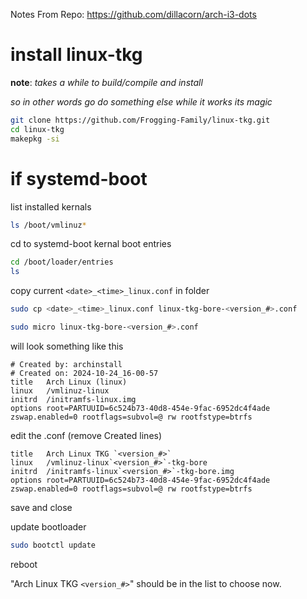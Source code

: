 Notes From Repo: https://github.com/dillacorn/arch-i3-dots

# install linux-tkg

**note**: *takes a while to build/compile and install*

*so in other words go do something else while it works its magic*

```sh
git clone https://github.com/Frogging-Family/linux-tkg.git
cd linux-tkg
makepkg -si
```

# if systemd-boot

list installed kernals

```sh
ls /boot/vmlinuz*
```
cd to systemd-boot kernal boot entries

```sh
cd /boot/loader/entries
ls
```

copy current `<date>_<time>_linux.conf` in folder

```sh
sudo cp <date>_<time>_linux.conf linux-tkg-bore-<version_#>.conf
```

```sh
sudo micro linux-tkg-bore-<version_#>.conf
```

will look something like this

```
# Created by: archinstall
# Created on: 2024-10-24_16-00-57
title   Arch Linux (linux)
linux   /vmlinuz-linux
initrd  /initramfs-linux.img
options root=PARTUUID=6c524b73-40d8-454e-9fac-6952dc4f4ade zswap.enabled=0 rootflags=subvol=@ rw rootfstype=btrfs
```

edit the .conf (remove Created lines)

```
title   Arch Linux TKG `<version_#>`
linux   /vmlinuz-linux`<version_#>`-tkg-bore
initrd  /initramfs-linux`<version_#>`-tkg-bore.img
options root=PARTUUID=6c524b73-40d8-454e-9fac-6952dc4f4ade zswap.enabled=0 rootflags=subvol=@ rw rootfstype=btrfs
```

save and close

update bootloader

```sh
sudo bootctl update
```

reboot

"Arch Linux TKG `<version_#>`" should be in the list to choose now.
